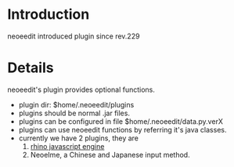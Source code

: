 # Introduction #

neoeedit introduced plugin since rev.229


# Details #


neoeedit's plugin provides optional functions.
  * plugin dir: $home/.neoeedit/plugins
  * plugins should be normal .jar files.
  * plugins can be configured in file $home/.neoeedit/data.py.verX
  * plugins can use neoeedit functions by referring it's java classes.
  * currently we have 2 plugins, they are
    1. [rhino javascript engine](https://neoeedit.googlecode.com/svn/plugins/rhino/js.jar)
    1. NeoeIme, a Chinese and Japanese input method.